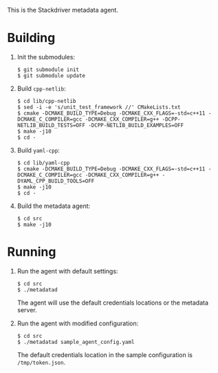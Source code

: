 This is the Stackdriver metadata agent.

# Building

1. Init the submodules:

       $ git submodule init
       $ git submodule update

2. Build `cpp-netlib`:

       $ cd lib/cpp-netlib
       $ sed -i -e 's/unit_test_framework //' CMakeLists.txt
       $ cmake -DCMAKE_BUILD_TYPE=Debug -DCMAKE_CXX_FLAGS=-std=c++11 -DCMAKE_C_COMPILER=gcc -DCMAKE_CXX_COMPILER=g++ -DCPP-NETLIB_BUILD_TESTS=OFF -DCPP-NETLIB_BUILD_EXAMPLES=OFF
       $ make -j10
       $ cd -

3. Build `yaml-cpp`:

       $ cd lib/yaml-cpp
       $ cmake -DCMAKE_BUILD_TYPE=Debug -DCMAKE_CXX_FLAGS=-std=c++11 -DCMAKE_C_COMPILER=gcc -DCMAKE_CXX_COMPILER=g++ -DYAML_CPP_BUILD_TOOLS=OFF
       $ make -j10
       $ cd -

4. Build the metadata agent:

       $ cd src
       $ make -j10

# Running

1. Run the agent with default settings:

       $ cd src
       $ ./metadatad

   The agent will use the default credentials locations or the metadata server.

2. Run the agent with modified configuration:

       $ cd src
       $ ./metadatad sample_agent_config.yaml

   The default credentials location in the sample configuration is `/tmp/token.json`.
